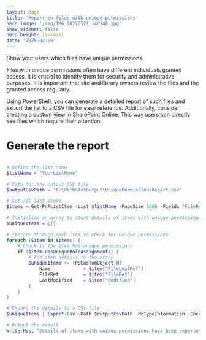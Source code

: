```yaml
---
layout: page
title: 'Report on files with unique permissions'
hero_image: '/img/IMG_20220521_140146.jpg'
show_sidebar: false
hero_height: is-small
date: '2025-02-09'
---
```



Show your users which files have unique permissions. 

Files with unique permissions often have different individuals granted access. It is crucial to identify them for security and administrative purposes. It is important that site and library owners review the files and the granted access regularly.

Using PowerShell, you can generate a detailed report of such files and export the list to a CSV file for easy reference. Additionally, consider creating a custom view in SharePoint Online. This way users can directly see files which require their attention.



# Generate the report


```Powershell

# Define the list name
$listName = "YourListName"

# Path for the output CSV file
$outputCsvPath = "C:\Path\To\Output\UniquePermissionsReport.csv"

# Get all list items
$items = Get-PnPListItem -List $listName -PageSize 5000 -Fields "FileRef", "FileLeafRef", "Modified"

# Initialize an array to store details of items with unique permissions
$uniqueItems = @()

# Iterate through each item to check for unique permissions
foreach ($item in $items) {
    # Check if the item has unique permissions
    if ($item.HasUniqueRoleAssignments) {
        # Add item details to the array
        $uniqueItems += [PSCustomObject]@{
            Name            = $item["FileLeafRef"]
            FileRef         = $item["FileRef"]
            LastModified    = $item["Modified"]
        }
    }
}

# Export the details to a CSV file
$uniqueItems | Export-Csv -Path $outputCsvPath -NoTypeInformation -Encoding UTF8

# Output the result
Write-Host "Details of items with unique permissions have been exported to $outputCsvPath"


```